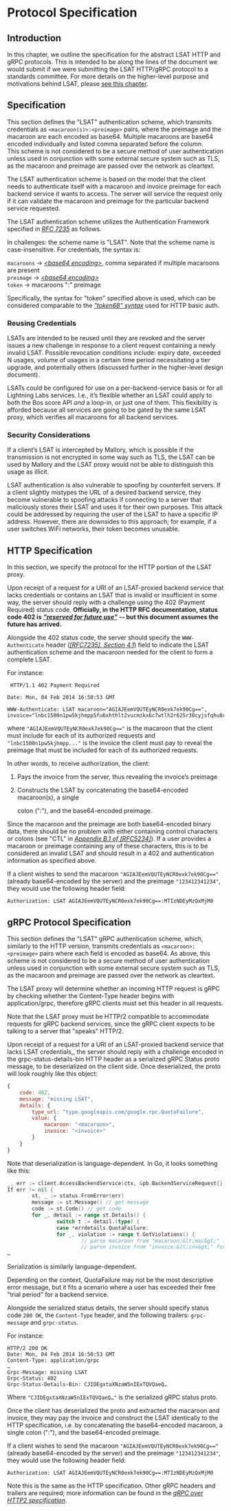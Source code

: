 # Protocol Specification

## Introduction

In this chapter, we outline the specification for the abstract LSAT HTTP and gRPC protocols. This is intended to be along the lines of the document we would submit if we were submitting the LSAT HTTP/gRPC protocol to a standards committee. For more details on the higher-level purpose and motivations behind LSAT, please [see this chapter](introduction.md).

## Specification

This section defines the "LSAT" authentication scheme, which transmits credentials as `<macaroon(s)>:<preimage>` pairs, where the preimage and the macaroon are each encoded as base64. Multiple macaroons are base64 encoded individually and listed comma separated before the column.  
This scheme is not considered to be a secure method of user authentication unless used in conjunction with some external secure system such as TLS, as the macaroon and preimage are passed over the network as cleartext.

The LSAT authentication scheme is based on the model that the client needs to authenticate itself with a macaroon and invoice preimage for each backend service it wants to access. The server will service the request only if it can validate the macaroon and preimage for the particular backend service requested.

The LSAT authentication scheme utilizes the Authentication Framework specified in [_RFC 7235_](https://tools.ietf.org/html/rfc7235) as follows.

In challenges: the scheme name is "LSAT". Note that the scheme name is case-insensitive. For credentials, the syntax is:

`macaroons` → [_&lt;base64 encoding&gt;_](https://tools.ietf.org/html/rfc3548#section-3), comma separated if multiple macaroons are present  
`preimage` → [_&lt;base64 encoding&gt;_](https://tools.ietf.org/html/rfc3548#section-3)  
`token` → macaroons ":" preimage

Specifically, the syntax for "token" specified above is used, which can be considered comparable to the [_"token68" syntax_](https://tools.ietf.org/html/rfc7235#section-2.1) used for HTTP basic auth.

### Reusing Credentials

LSATs are intended to be reused until they are revoked and the server issues a new challenge in response to a client request containing a newly invalid LSAT. Possible revocation conditions include: expiry date, exceeded N usages, volume of usages in a certain time period necessitating a tier upgrade, and potentially others \(discussed further in the higher-level design document\).

LSATs could be configured for use on a per-backend-service basis or for all Lightning Labs services. I.e., it’s flexible whether an LSAT could apply to both the Bos score API _and_ a loop-in, or just one of them. This flexibility is afforded because all services are going to be gated by the same LSAT proxy, which verifies all macaroons for all backend services.

### Security Considerations

If a client’s LSAT is intercepted by Mallory, which is possible if the transmission is not encrypted in some way such as TLS, the LSAT can be used by Mallory and the LSAT proxy would not be able to distinguish this usage as illicit.

LSAT authentication is also vulnerable to spoofing by counterfeit servers. If a client slightly mistypes the URL of a desired backend service, they become vulnerable to spoofing attacks if connecting to a server that maliciously stores their LSAT and uses it for their own purposes. This attack could be addressed by requiring the user of the LSAT to have a specific IP address. However, there are downsides to this approach; for example, if a user switches WiFi networks, their token becomes unusable.

## HTTP Specification

In this section, we specify the protocol for the HTTP portion of the LSAT proxy.

Upon receipt of a request for a URI of an LSAT-proxied backend service that lacks credentials or contains an LSAT that is invalid or insufficient in some way, the server should reply with a challenge using the 402 \(Payment Required\) status code. **Officially, in the HTTP RFC documentation, status code 402 is**  [_**"reserved for future use"**_](https://tools.ietf.org/html/rfc7231#section-6.5.2)  **-- but this document assumes the future has arrived.**

Alongside the 402 status code, the server should specify the `WWW-Authenticate` header \([_\[RFC7235\], Section 4.1_](https://tools.ietf.org/html/rfc7235#section-4.1)\) field to indicate the LSAT authentication scheme and the macaroon needed for the client to form a complete LSAT.

For instance:

```text
 HTTP/1.1 402 Payment Required

Date: Mon, 04 Feb 2014 16:50:53 GMT

WWW-Authenticate: LSAT macaroon="AGIAJEemVQUTEyNCR0exk7ek90Cg==", invoice="lnbc1500n1pw5kjhmpp5fu6xhthlt2vucmzkx6c7wtlh2r625r30cyjsfqhu8rsx4xpz5lwqdpa2fjkzep6yptksct5yp5hxgrrv96hx6twvusycn3qv9jx7ur5d9hkugr5dusx6cqzpgxqr23s79ruapxc4j5uskt4htly2salw4drq979d7rcela9wz02elhypmdzmzlnxuknpgfyfm86pntt8vvkvffma5qc9n50h4mvqhngadqy3ngqjcym5a"
```

where `"AGIAJEemVQUTEyNCR0exk7ek90Cg=="` is the macaroon that the client must include for each of its authorized requests and `"lnbc1500n1pw5kjhmpp..."` is the invoice the client must pay to reveal the preimage that must be included for each of its authorized requests.

In other words, to receive authorization, the client:

1. Pays the invoice from the server, thus revealing the invoice’s preimage
2. Constructs the LSAT by concatenating the base64-encoded macaroon\(s\), a single

   colon \(":"\), and the base64-encoded preimage.

Since the macaroon and the preimage are both base64-encoded binary data, there should be no problem with either containing control characters or colons \(see "CTL" in [_Appendix B.1 of \[RFC5234\]_](https://tools.ietf.org/html/rfc5234#appendix-B.1)\). If a user provides a macaroon or preimage containing any of these characters, this is to be considered an invalid LSAT and should result in a 402 and authentication information as specified above.

If a client wishes to send the macaroon `"AGIAJEemVQUTEyNCR0exk7ek90Cg=="` \(already base64-encoded by the server\) and the preimage `"123412341234"`, they would use the following header field:

```text
Authorization: LSAT AGIAJEemVQUTEyNCR0exk7ek90Cg==:MTIzNDEyMzQxMjM0
```

## gRPC Protocol Specification

This section defines the "LSAT" gRPC authentication scheme, which, similarly to the HTTP version, transmits credentials as `<macaroon>:<preimage>` pairs where each field is encoded as base64. As above, this scheme is not considered to be a secure method of user authentication unless used in conjunction with some external secure system such as TLS, as the macaroon and preimage are passed over the network as cleartext.

The LSAT proxy will determine whether an incoming HTTP request is gRPC by checking whether the Content-Type header begins with application/grpc, therefore gRPC clients must set this header in all requests.

Note that the LSAT proxy must be HTTP/2 compatible to accommodate requests for gRPC backend services, since the gRPC client expects to be talking to a server that "speaks" HTTP/2.

Upon receipt of a request for a URI of an LSAT-proxied backend service that lacks LSAT credentials,, the server should reply with a challenge encoded in the grpc-status-details-bin HTTP header as a serialized gRPC Status proto message, to be deserialized on the client side. Once deserialized, the proto will look roughly like this object:

```javascript
{
    code: 402,
    message: "missing LSAT",
    details: {
        type_url: "type.googleapis.com/google.rpc.QuotaFailure",
        value: {
            macaroon: "<macaroon>",
            invoice: "<invoice>"
        }
    }
}
```

Note that deserialization is language-dependent. In Go, it looks something like this:

```go
_, err := client.AccessBackendService(ctx, &pb.BackendServiceRequest{})
If err != nil {
        st, _ := status.FromError(err)
        message := st.Message() // get message
        code := st.Code() // get code
        for _, detail := range st.Details() {
                switch t := detail.(type) {
                case *errdetails.QuotaFailure:
                for _, violation := range t.GetViolations() {
                        // parse macaroon from "macaroon:&lt;mac&gt;" format
                        // parse invoice from "invoice:&lt;inv&gt;" format
…
```

Serialization is similarly language-dependent.

Depending on the context, QuotaFailure may not be the most descriptive error message, but it fits a scenario where a user has exceeded their free "trial period" for a backend service.

Alongside the serialized status details, the server should specify status code `200 OK`, the `Content-Type` header, and the following trailers: `grpc-message` and `grpc-status`.

For instance:

```text
HTTP/2 200 OK
Date: Mon, 04 Feb 2014 16:50:53 GMT
Content-Type: application/grpc
…
Grpc-Message: missing LSAT
Grpc-Status: 402
Grpc-Status-Details-Bin: CJIDEgxtaXNzaW5nIExTQVQaeQ…
```

Where `"CJIDEgxtaXNzaW5nIExTQVQaeQ…"` is the serialized gRPC status proto.

Once the client has deserialized the proto and extracted the macaroon and invoice, they may pay the invoice and construct the LSAT identically to the HTTP specification, i.e. by concatenating the base64-encoded macaroon, a single colon \(":"\), and the base64-encoded preimage.

If a client wishes to send the macaroon `"AGIAJEemVQUTEyNCR0exk7ek90Cg=="` \(already base64-encoded by the server\) and the preimage `"123412341234"`, they would use the following header field:

```text
Authorization: LSAT AGIAJEemVQUTEyNCR0exk7ek90Cg==:MTIzNDEyMzQxMjM0
```

Note this is the same as the HTTP specification. Other gRPC headers and trailers are required; more information can be found in the [_gRPC over HTTP2 specification_](https://github.com/grpc/grpc/blob/master/doc/PROTOCOL-HTTP2.md).

